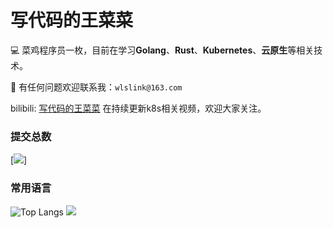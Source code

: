 # 写代码的王菜菜
:computer: 菜鸡程序员一枚，目前在学习**Golang**、**Rust**、**Kubernetes**、**云原生**等相关技术。

:email: 有任何问题欢迎联系我：`wlslink@163.com`

bilibili: [写代码的王菜菜](https://space.bilibili.com/35763410) 在持续更新k8s相关视频，欢迎大家关注。

### 提交总数
[![](https://github-readme-stats.vercel.app/api?username=wanglishuai1&theme=highcontrast)]
### 常用语言
![Top Langs](https://github-readme-stats.vercel.app/api/top-langs/?username=wanglishuai1&layout=compact&theme=highcontrast)
![](https://github-profile-summary-cards.vercel.app/api/cards/profile-details?username=wanglishuai1)
